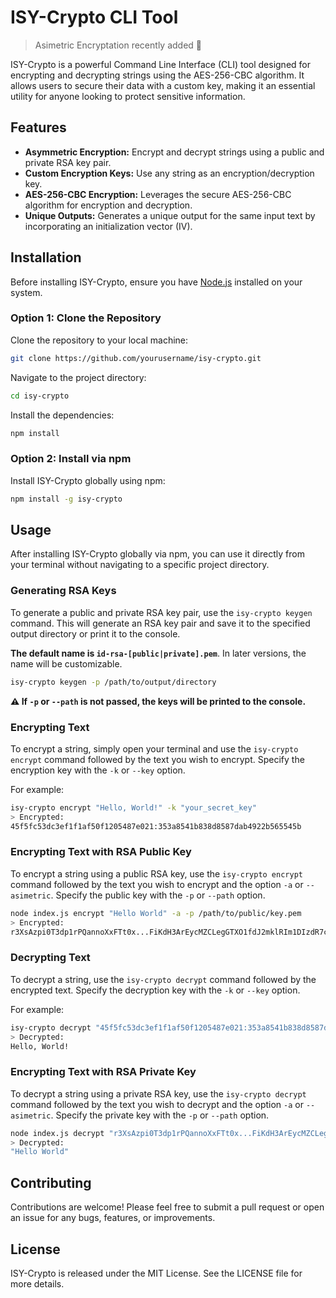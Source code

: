 # ISY-Crypto CLI Tool

> Asimetric Encryptation recently added 🎉

ISY-Crypto is a powerful Command Line Interface (CLI) tool designed for encrypting and decrypting strings using the AES-256-CBC algorithm. It allows users to secure their data with a custom key, making it an essential utility for anyone looking to protect sensitive information.

## Features

- **Asymmetric Encryption:** Encrypt and decrypt strings using a public and private RSA key pair.
- **Custom Encryption Keys:** Use any string as an encryption/decryption key.
- **AES-256-CBC Encryption:** Leverages the secure AES-256-CBC algorithm for encryption and decryption.
- **Unique Outputs:** Generates a unique output for the same input text by incorporating an initialization vector (IV).

## Installation

Before installing ISY-Crypto, ensure you have [Node.js](https://nodejs.org/) installed on your system.

### Option 1: Clone the Repository

Clone the repository to your local machine:

```bash
git clone https://github.com/yourusername/isy-crypto.git
```

Navigate to the project directory:

```bash
cd isy-crypto
```

Install the dependencies:

```bash
npm install
```

### Option 2: Install via npm

Install ISY-Crypto globally using npm:

```bash
npm install -g isy-crypto
```

## Usage

After installing ISY-Crypto globally via npm, you can use it directly from your terminal without navigating to a specific project directory.

### Generating RSA Keys

To generate a public and private RSA key pair, use the `isy-crypto keygen` command. This will generate an RSA key pair and save it to the specified output directory or print it to the console.

**The default name is `id-rsa-[public|private].pem`**. In later versions, the name will be customizable.

```bash
isy-crypto keygen -p /path/to/output/directory
```
**⚠️ If `-p` or `--path` is not passed, the keys will be printed to the console.**


### Encrypting Text

To encrypt a string, simply open your terminal and use the `isy-crypto encrypt` command followed by the text you wish to encrypt. Specify the encryption key with the `-k` or `--key` option.

For example:

```bash
isy-crypto encrypt "Hello, World!" -k "your_secret_key"
> Encrypted: 
45f5fc53dc3ef1f1af50f1205487e021:353a8541b838d8587dab4922b565545b
```

### Encrypting Text with RSA Public Key

To encrypt a string using a public RSA key, use the `isy-crypto encrypt` command followed by the text you wish to encrypt and the option `-a` or `--asimetric`. Specify the public key with the `-p` or `--path` option.

```bash
node index.js encrypt "Hello World" -a -p /path/to/public/key.pem
> Encrypted: 
r3XsAzpi0T3dp1rPQannoXxFTt0x...FiKdH3ArEycMZCLegGTXO1fdJ2mklRIm1DIzdR7c=
```

### Decrypting Text

To decrypt a string, use the `isy-crypto decrypt` command followed by the encrypted text. Specify the decryption key with the `-k` or `--key` option.

For example:

```bash
isy-crypto decrypt "45f5fc53dc3ef1f1af50f1205487e021:353a8541b838d8587dab4922b565545b" -k "your_secret_key"
> Decrypted: 
Hello, World!
```

### Encrypting Text with RSA Private Key

To decrypt a string using a private RSA key, use the `isy-crypto decrypt` command followed by the text you wish to decrypt and the option `-a` or `--asimetric`. Specify the private key with the `-p` or `--path` option.

```bash
node index.js decrypt "r3XsAzpi0T3dp1rPQannoXxFTt0x...FiKdH3ArEycMZCLegGTXO1fdJ2mklRIm1DIzdR7c=" -a -p /path/to/private/key.pem
> Decrypted:
"Hello World"
```

## Contributing

Contributions are welcome! Please feel free to submit a pull request or open an issue for any bugs, features, or improvements.

## License

ISY-Crypto is released under the MIT License. See the LICENSE file for more details.